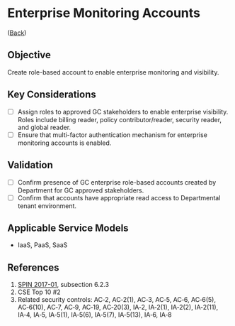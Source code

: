# Enterprise Monitoring Accounts

([Back](/README.md#summary---initial-30-days))

## Objective

Create role-based account to enable enterprise monitoring and visibility.

## Key Considerations

* [ ] Assign roles to approved GC stakeholders to enable enterprise visibility. Roles include billing reader, policy contributor/reader, security reader, and global reader.
* [ ] Ensure that multi-factor authentication mechanism for enterprise monitoring accounts is enabled.

## Validation

* [ ] Confirm presence of GC enterprise role-based accounts created by Department for GC approved stakeholders.
* [ ] Confirm that accounts have appropriate read access to Departmental tenant environment.

## Applicable Service Models

* IaaS, PaaS, SaaS

## References

1. [SPIN 2017-01](https://www.canada.ca/en/treasury-board-secretariat/services/access-information-privacy/security-identity-management/direction-secure-use-commercial-cloud-services-spin.html), subsection 6.2.3
2. CSE Top 10 #2
3. Related security controls: AC‑2, AC‑2(1), AC‑3, AC‑5, AC‑6, AC‑6(5), AC‑6(10), AC‑7, AC‑9, AC‑19, AC‑20(3), IA‑2, IA‑2(1), IA‑2(2), IA‑2(11), IA‑4, IA‑5, IA‑5(1), IA‑5(6), IA‑5(7), IA‑5(13), IA‑6, IA‑8
